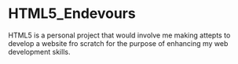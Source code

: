 # HTML5_Endevours

HTML5 is a personal project that would involve me making attepts to develop a website fro scratch for the purpose of enhancing my web development skills.
